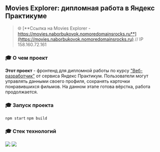 ## Movies Explorer: дипломная работа в Яндекс Практикуме

> :globe_with_meridians: [**Ссылка на Movies Explorer - https://movies.naborbukovok.nomoredomainsrocks.ru**](https://movies.naborbukovok.nomoredomainsrocks.ru) // IP 158.160.72.161

### :mortar_board: О чем проект
**Этот проект** - фронтенд для дипломной работы по курсу ["Веб-разработчик"](https://practicum.yandex.ru/web/) от сервиса Яндекс Практикум. Пользователи могут управлять данными своего профиля, сохранять карточки понравившихся фильмов. На данном этапе готова вёрстка, работа продолжается.

### :mortar_board: Запуск проекта
`npm start`
`npm build`

### :mortar_board: Стек технологий
<img src="https://img.shields.io/badge/JavaScript-F7DF1E?style=flat&logo=javascript&logoColor=white"/> <img src="https://img.shields.io/badge/React-#61DAFB?style=flat&logo=react&logoColor=white"/>
